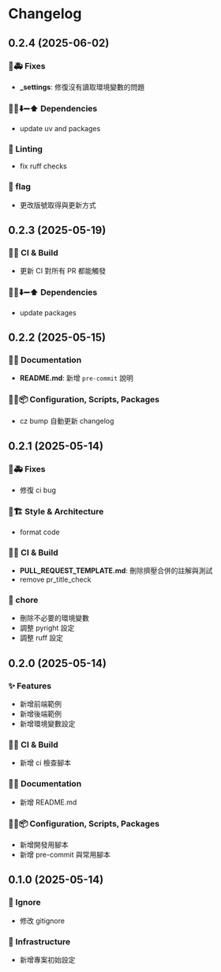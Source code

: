 # Changelog

## 0.2.4 (2025-06-02)

### 🐛🚑️ Fixes

- **_settings**: 修復沒有讀取環境變數的問題

### 📌➕⬇️➖⬆️ Dependencies

- update uv and packages

### 🚨 Linting

- fix ruff checks

### 🚩 flag

- 更改版號取得與更新方式

## 0.2.3 (2025-05-19)

### 💚👷 CI & Build

- 更新 CI 對所有 PR 都能觸發

### 📌➕⬇️➖⬆️ Dependencies

- update packages

## 0.2.2 (2025-05-15)

### 📝💡 Documentation

- **README.md**: 新增 `pre-commit` 說明

### 🔧🔨📦️ Configuration, Scripts, Packages

- cz bump 自動更新 changelog

## 0.2.1 (2025-05-14)

### 🐛🚑️ Fixes

- 修復 ci bug

### 🎨🏗️ Style & Architecture

- format code

### 💚👷 CI & Build

- **PULL_REQUEST_TEMPLATE.md**: 刪除擠壓合併的註解與測試
- remove pr_title_check

### 🧹 chore

- 刪除不必要的環境變數
- 調整 pyright 設定
- 調整 ruff 設定

## 0.2.0 (2025-05-14)

### ✨ Features

- 新增前端範例
- 新增後端範例
- 新增環境變數設定

### 💚👷 CI & Build

- 新增 ci 檢查腳本

### 📝💡 Documentation

- 新增 README.md

### 🔧🔨📦️ Configuration, Scripts, Packages

- 新增開發用腳本
- 新增 pre-commit 與常用腳本

## 0.1.0 (2025-05-14)

### 🙈 Ignore

- 修改 gitignore

### 🧱 Infrastructure

- 新增專案初始設定
